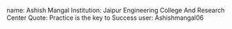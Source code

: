 name: Ashish Mangal
Institution: Jaipur Engineering College And Research Center
Quote: Practice is the key to Success
user: Ashishmangal06
